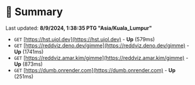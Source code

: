 # 📖 Summary
Last updated: **8/9/2024, 1:38:35 PTG "Asia/Kuala_Lumpur"**

- `GET` [https://hst.ujol.dev](https://hst.ujol.dev) - **Up** (579ms)
- `GET` [https://reddviz.deno.dev/gimme](https://reddviz.deno.dev/gimme) - **Up** (1741ms)
- `GET` [https://reddviz.amar.kim/gimme](https://reddviz.amar.kim/gimme) - **Up** (873ms)
- `GET` [https://dumb.onrender.com](https://dumb.onrender.com) - **Up** (251ms)
